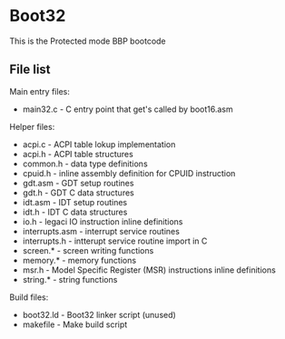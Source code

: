 Boot32
======

This is the Protected mode BBP bootcode

File list
---------

Main entry files:
* main32.c - C entry point that get's called by boot16.asm

Helper files:
* acpi.c - ACPI table lokup implementation
* acpi.h - ACPI table structures
* common.h - data type definitions
* cpuid.h - inline assembly definition for CPUID instruction
* gdt.asm - GDT setup routines
* gdt.h - GDT C data structures
* idt.asm - IDT setup routines
* idt.h - IDT C data structures
* io.h - legaci IO instruction inline definitions
* interrupts.asm - interrupt service routines
* interrupts.h - intterupt service routine import in C
* screen.* - screen writing functions
* memory.* - memory functions
* msr.h - Model Specific Register (MSR) instructions inline definitions
* string.* - string functions

Build files:
* boot32.ld - Boot32 linker script (unused)
* makefile - Make build script
